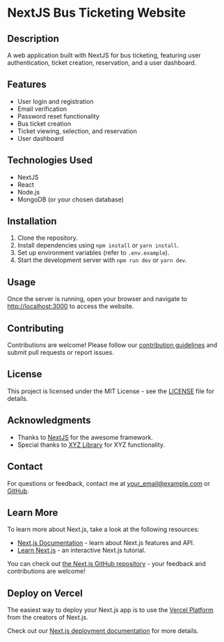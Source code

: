 # NextJS Bus Ticketing Website

## Description

A web application built with NextJS for bus ticketing, featuring user authentication, ticket creation, reservation, and a user dashboard.

## Features

- User login and registration
- Email verification
- Password reset functionality
- Bus ticket creation
- Ticket viewing, selection, and reservation
- User dashboard

## Technologies Used

- NextJS
- React
- Node.js
- MongoDB (or your chosen database)

## Installation

1. Clone the repository.
2. Install dependencies using `npm install` or `yarn install`.
3. Set up environment variables (refer to `.env.example`).
4. Start the development server with `npm run dev` or `yarn dev`.

## Usage

Once the server is running, open your browser and navigate to [http://localhost:3000](http://localhost:3000) to access the website.

## Contributing

Contributions are welcome! Please follow our [contribution guidelines](CONTRIBUTING.md) and submit pull requests or report issues.

## License

This project is licensed under the MIT License - see the [LICENSE](LICENSE) file for details.

## Acknowledgments

- Thanks to [NextJS](https://nextjs.org/) for the awesome framework.
- Special thanks to [XYZ Library](https://xyz.com/) for XYZ functionality.

## Contact

For questions or feedback, contact me at [your_email@example.com](mailto:your_email@example.com) or [GitHub](https://github.com/your_username).

## Learn More

To learn more about Next.js, take a look at the following resources:

- [Next.js Documentation](https://nextjs.org/docs) - learn about Next.js features and API.
- [Learn Next.js](https://nextjs.org/learn) - an interactive Next.js tutorial.

You can check out [the Next.js GitHub repository](https://github.com/vercel/next.js/) - your feedback and contributions are welcome!

## Deploy on Vercel

The easiest way to deploy your Next.js app is to use the [Vercel Platform](https://vercel.com/new?utm_medium=default-template&filter=next.js&utm_source=create-next-app&utm_campaign=create-next-app-readme) from the creators of Next.js.

Check out our [Next.js deployment documentation](https://nextjs.org/docs/deployment) for more details.
